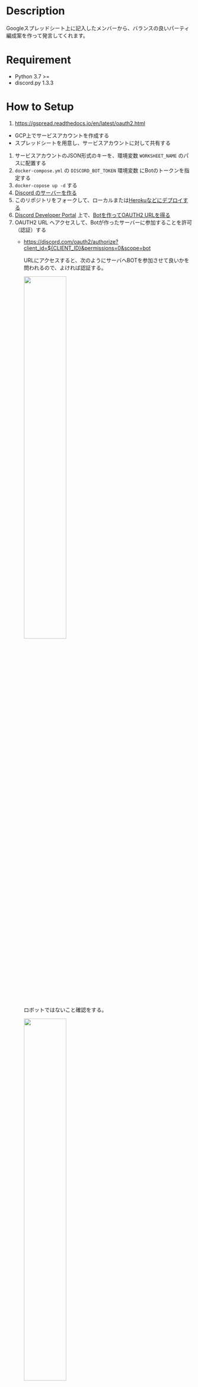 # Description

Googleスプレッドシート上に記入したメンバーから、バランスの良いパーティ編成案を作って発言してくれます。

# Requirement

* Python 3.7 >=
* discord.py 1.3.3

# How to Setup

1. https://gspread.readthedocs.io/en/latest/oauth2.html
  * GCP上でサービスアカウントを作成する
  * スプレッドシートを用意し、サービスアカウントに対して共有する
1. サービスアカウントのJSON形式のキーを、環境変数 `WORKSHEET_NAME` のパスに配置する
1. `docker-compose.yml` の `DISCORD_BOT_TOKEN` 環境変数 にBotのトークンを指定する
1. `docker-copose up -d` する
1. [Discord のサーバーを作る](https://support.discord.com/hc/ja/articles/204849977-%E3%82%B5%E3%83%BC%E3%83%90%E3%83%BC%E3%81%AE%E4%BD%9C%E6%88%90%E3%81%AE%E4%BB%95%E6%96%B9)
1. このリポジトリをフォークして、ローカルまたは[Herokuなどにデプロイする](https://qiita.com/1ntegrale9/items/aa4b373e8895273875a8)
1. [Discord Developer Portal](https://discord.com/developers/applications) 上で、[Botを作ってOAUTH2 URLを得る](https://qiita.com/PinappleHunter/items/af4ccdbb04727437477f)
1. OAUTH2 URL へアクセスして、Botが作ったサーバーに参加することを許可（認証）する
   * https://discord.com/oauth2/authorize?client_id=${CLIENT_ID}&permissions=0&scope=bot

      URLにアクセスすると、次のようにサーバへBOTを参加させて良いかを問われるので、よければ認証する。

      <img src="https://qiita-image-store.s3.ap-northeast-1.amazonaws.com/0/157638/2b006f68-d8b2-8eb5-81c6-aaa4c6af59cd.jpeg" width=50%>

      ロボットではないこと確認をする。

      <img src="https://qiita-image-store.s3.ap-northeast-1.amazonaws.com/0/157638/a5e18cbc-14d4-12d5-fdd5-830635c385e1.jpeg" width=50%>

      認証完了。これでサーバにBOTが参加してくる。

      <img src="https://qiita-image-store.s3.ap-northeast-1.amazonaws.com/0/157638/75b28f89-6090-eca4-0d03-7499aed19590.jpeg" width=50%>

      サーバにBOTが入った事確認をする。

      <img src="https://qiita-image-store.s3.ap-northeast-1.amazonaws.com/0/157638/7bafcd0c-9d00-2b49-2122-583afe83542d.jpeg">

# Reference

[こちら](https://github.com/Rabbit-from-hat/make-team) のフォークを参考にさせていただきました。

